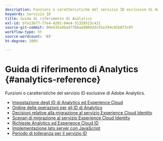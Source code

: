 ```yaml
---
description: Funzioni o caratteristiche del servizio ID esclusive di Adobe Analytics.
keywords: Servizio ID
title: Guida di riferimento di Analytics
exl-id: bfa13677-77e4-4201-94e4-31328523c421
source-git-commit: 06e935a4ba4776baa900d3dc91e294c92b873c0f
workflow-type: ht
source-wordcount: '65'
ht-degree: 100%

---
```


# Guida di riferimento di Analytics {#analytics-reference}

Funzioni o caratteristiche del servizio ID esclusive di Adobe Analytics.

+ [Impostazione degli ID di Analytics ed Experience Cloud](analytics-ids.md)
+ [Ordine delle operazioni per gli ID di Analytics](analytics-order-of-operations.md)
+ [Decisioni relative alla migrazione al servizio Experience Cloud Identity](migration-decisions.md)
+ [Scenari di migrazione al servizio Experience Cloud Identity](migration-scenarios.md)
+ [Richieste Analytics ed Experience Cloud ID](legacy-analytics.md)
+ [Implementazione lato server con JavaScript](server-side.md)
+ [Periodo di tolleranza per il servizio ID](grace-period.md)
<!--+ [Data Collection CNAMEs and Cross-Domain Tracking](cname.md)-->

